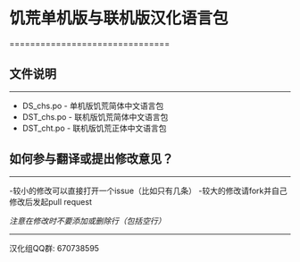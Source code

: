 # 饥荒单机版与联机版汉化语言包
===============================

## 文件说明
------------

-	DS_chs.po - 单机版饥荒简体中文语言包
-	DST_chs.po - 联机版饥荒简体中文语言包
-	DST_cht.po - 联机版饥荒正体中文语言包

## 如何参与翻译或提出修改意见？
-------------------------------

-较小的修改可以直接打开一个issue（比如只有几条）
-较大的修改请fork并自己修改后发起pull request

*注意在修改时不要添加或删除行（包括空行）*

-------------------------------

汉化组QQ群: 670738595